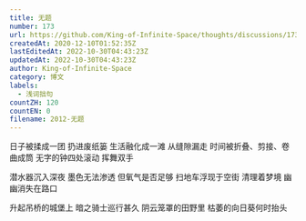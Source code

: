 ```yaml
---
title: 无题
number: 173
url: https://github.com/King-of-Infinite-Space/thoughts/discussions/173
createdAt: 2020-12-10T01:52:35Z
lastEditedAt: 2022-10-30T04:43:23Z
updatedAt: 2022-10-30T04:43:23Z
author: King-of-Infinite-Space
category: 博文
labels:
  - 浅词拙句
countZH: 120
countEN: 0
filename: 2012-无题
---
```


日子被揉成一团
扔进废纸篓
生活融化成一滩
从缝隙漏走
时间被折叠、剪接、卷曲成筒
无字的钟四处滚动
挥舞双手

潜水器沉入深夜
墨色无法渗透
但氧气是否足够
扫地车浮现于空街
清理着梦境
幽幽消失在路口

升起吊桥的城堡上
暗之骑士巡行甚久
阴云笼罩的田野里
枯萎的向日葵何时抬头
<img src='https://count.lnfinite.space/post/24.svg?plus=1' width='0' height='0' />